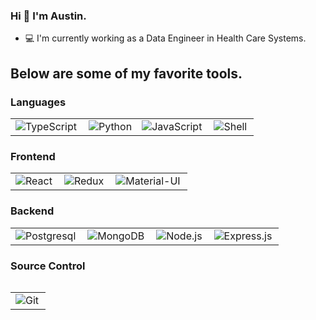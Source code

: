 ### Hi 👋 I'm Austin.

- 💻 I'm currently working as a Data Engineer in Health Care Systems.

## Below are some of my favorite tools.

### Languages
<table>
  <tr>
        <td><img alt="TypeScript" align="left" src="https://img.shields.io/badge/typescript%20-%23007ACC.svg?&style=for-the-badge&logo=typescript&logoColor=white" /></td>
    <td><img alt="Python" src="https://img.shields.io/badge/python%20-%2314354C.svg?&style=for-the-badge&logo=python&logoColor=white" /></td>
    <td><img alt="JavaScript" align="left" src="https://img.shields.io/badge/javascript%20-%23323330.svg?&style=for-the-badge&logo=javascript&logoColor=%23F7DF1E" /></td>
     <td><img alt="Shell" align="left" src="https://img.shields.io/badge/shell_script%20-%23121011.svg?&style=for-the-badge&logo=gnu-bash&logoColor=white" /></td>
  </tr>
</table>

### Frontend 

<table>
  <tr>
        <td><img alt="React" align="left" src="https://img.shields.io/badge/react%20-%2320232a.svg?&style=for-the-badge&logo=react&logoColor=%2361DAFB" /></td>
    <td><img alt="Redux" align="left" src="https://img.shields.io/badge/redux%20-%23593d88.svg?&style=for-the-badge&logo=redux&logoColor=white" /></td>
    <td><img alt="Material-UI" align="left" src="https://img.shields.io/badge/material%20ui%20-%230081CB.svg?&style=for-the-badge&logo=material-ui&logoColor=white" /></td>
  </tr>
 </table>

### Backend

<table>
  <tr>
    <td><img alt="Postgresql" align="left" src="https://img.shields.io/badge/postgres-%23316192.svg?&style=for-the-badge&logo=postgresql&logoColor=white" /></td>
    <td><img alt="MongoDB" align="left" src="https://img.shields.io/badge/MongoDB-%234ea94b.svg?&style=for-the-badge&logo=mongodb&logoColor=white" /></td>
    <td><img alt="Node.js" align="left" src="https://img.shields.io/badge/node.js%20-%2343853D.svg?&style=for-the-badge&logo=node.js&logoColor=white" /></td>
    <td><img alt="Express.js" align="left" src="https://img.shields.io/badge/express.js%20-%23404d59.svg?&style=for-the-badge" /></td>
  </tr>
<table />

### Source Control
  
<table>
  <tr>
    <td><img alt="Git" align="left" src="https://img.shields.io/badge/git%20-%23F05033.svg?&style=for-the-badge&logo=git&logoColor=white" /></td>
  </tr>
</table>

[linkedin]: https://www.linkedin.com/in/steven-austin-webb/
